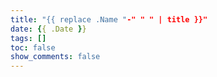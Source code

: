 ```yaml
---
title: "{{ replace .Name "-" " " | title }}"
date: {{ .Date }}
tags: []
toc: false
show_comments: false
---
```


